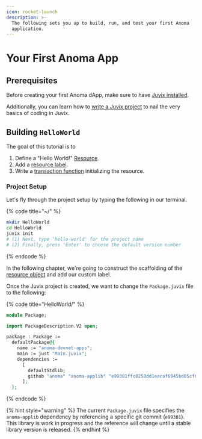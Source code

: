 ```yaml
---
icon: rocket-launch
description: >-
  The following sets you up to build, run, and test your first Anoma
  application.
---
```


# Your First Anoma App

## Prerequisites

Before creating your first Anoma dApp, make sure to have [Juvix installed](../../further-resources/juvix/install-juvix.md).

Additionally, you can learn how to [write a Juvix project](../../further-resources/juvix/write-a-juvix-project.md) to nail the very basics of coding in Juvix.

## Building `HelloWorld`&#x20;

The goal of this tutorial is to&#x20;

1. Define a "Hello World!" [Resource](../../learn/resources/).
2. Add a [resource label](../../learn/resources/#label).
3. Write a [transaction function](../../learn/applications/interface.md#transaction-functions) initializing the resource.

### Project Setup

Let's fly through the project setup by typing the following in our terminal.

{% code title="~/" %}
```bash
mkdir HelloWorld
cd HelloWorld
juvix init
# (1) Next, type 'hello-world' for the project name
# (2) Finally, press 'Enter' to choose the default version number
```
{% endcode %}

In the following chapter, we're going to construct the scaffolding of the [resource object](../../learn/resources/resource-object.md) and add our custom label.

Once the Juvix project is created, we want to change the `Package.juvix` file to the following:

{% code title="HelloWorld/" %}
```agda
module Package;

import PackageDescription.V2 open;

package : Package :=
  defaultPackage@{
    name := "anoma-devnet-apps";
    main := just "Main.juvix";
    dependencies :=
      [
        defaultStdlib;
        github "anoma" "anoma-applib" "e99381ffc0258dd1eacaf6945bd05cf06c6409ea";
      ];
  };
```
{% endcode %}

{% hint style="warning" %}
The current `Package.juvix` file specifies the `anoma-applib` dependency by referencing a specific git commit (`e99381`). This library is work in progress and the reference will change until a stable library version is released.
{% endhint %}
